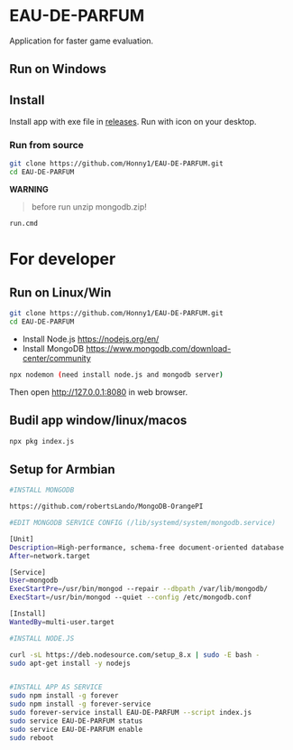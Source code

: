 # EAU-DE-PARFUM

Application for faster game evaluation.

## Run on Windows

## Install

Install app with exe file in [releases](https://github.com/Honny1/EAU-DE-PARFUM/releases).
Run with icon on your desktop. 

### Run from source

```bash
git clone https://github.com/Honny1/EAU-DE-PARFUM.git
cd EAU-DE-PARFUM
```

**WARNING**
> before run unzip mongodb.zip!

```
run.cmd
``` 

# For developer

## Run on Linux/Win

```bash
git clone https://github.com/Honny1/EAU-DE-PARFUM.git
cd EAU-DE-PARFUM

```

* Install Node.js https://nodejs.org/en/
* Install MongoDB https://www.mongodb.com/download-center/community

```bash
npx nodemon (need install node.js and mongodb server)
```
Then open http://127.0.0.1:8080 in web browser.

## Budil app window/linux/macos

```bash
npx pkg index.js
```
## Setup for Armbian 

```bash
#INSTALL MONGODB 

https://github.com/robertsLando/MongoDB-OrangePI

#EDIT MONGODB SERVICE CONFIG (/lib/systemd/system/mongodb.service)

[Unit]
Description=High-performance, schema-free document-oriented database
After=network.target

[Service]
User=mongodb
ExecStartPre=/usr/bin/mongod --repair --dbpath /var/lib/mongodb/
ExecStart=/usr/bin/mongod --quiet --config /etc/mongodb.conf

[Install]
WantedBy=multi-user.target

#INSTALL NODE.JS

curl -sL https://deb.nodesource.com/setup_8.x | sudo -E bash -
sudo apt-get install -y nodejs


#INSTALL APP AS SERVICE 
sudo npm install -g forever
sudo npm install -g forever-service
sudo forever-service install EAU-DE-PARFUM --script index.js
sudo service EAU-DE-PARFUM status
sudo service EAU-DE-PARFUM enable
sudo reboot
```
